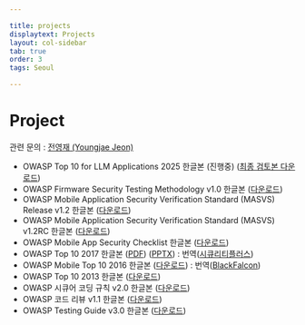 ```yaml
---

title: projects
displaytext: Projects
layout: col-sidebar
tab: true
order: 3
tags: Seoul

---
```


# Project

관련 문의 : [전영재 (Youngjae Jeon)](mailto:youngjae.jeon@owasp.org)

  - OWASP Top 10 for LLM Applications 2025 한글본 (진행중) ([최종 검토본 다운로드](https://owasp.org/www-chapter-seoul/assets/files/LLMAll_ko-KR-2025-04-02,pdf))
  - OWASP Firmware Security Testing Methodology v1.0 한글본 ([다운로드](https://github.com/OWASP-Seoul/owasp/raw/master/OWASP%20Project/Firmware_Security_Testing_Methodology_V1_Korean.pdf))
  - OWASP Mobile Application Security Verification Standard (MASVS) Release v1.2 한글본 ([다운로드](https://github.com/OWASP-Seoul/owasp/raw/master/OWASP%20Project/OWASP_MASVS-1.2-ko.pdf))
  - OWASP Mobile Application Security Verification Standard (MASVS) v1.2RC 한글본 ([다운로드](https://github.com/OWASP-Seoul/owasp/raw/master/OWASP%20Project/OWASP_MASVS_1.2RC-Korean.pdf))
  - OWASP Mobile App Security Checklist 한글본 ([다운로드](https://github.com/OWASP/owasp-mstg/raw/master/Checklists/Mobile_App_Security_Checklist-Korean_1.1.2.xlsx))
  - OWASP Top 10 2017 한글본 ([PDF](https://github.com/OWASP-Seoul/owasp/raw/master/OWASP%20Project/OWASP_Top_10-2017-ko.pdf)) ([PPTX](https://github.com/OWASP-Seoul/owasp/raw/master/OWASP%20Project/OWASP_Top_10-2017-ko.pptx?raw=true)) : 번역([시큐리티플러스](http://www.securityplus.or.kr/))
  - OWASP Mobile Top 10 2016 한글본 ([다운로드](https://github.com/OWASP-Seoul/owasp/raw/master/OWASP%20Project/OWASP%20Mobile%20TOP%2010%20blackfalcon.pdf)) : 번역([BlackFalcon](https://speedr00t.tistory.com/))
  - OWASP Top 10 2013 한글본
    ([다운로드](https://github.com/OWASP-Seoul/owasp/raw/master/OWASP%20Project/OWASP_Top_10_-_2013_Final_-_Korean.pdf))
  - OWASP 시큐어 코딩 규칙 v2.0 한글본 ([다운로드](https://github.com/OWASP-Seoul/owasp/raw/master/OWASP%20Project/2011%EB%85%846%EC%9B%94_OWASP_%EC%8B%9C%ED%81%90%EC%96%B4%EC%BD%94%EB%94%A9%EA%B7%9C%EC%B9%99_v2_KOR2.pdf))
  - OWASP 코드 리뷰 v1.1 한글본 ([다운로드](https://github.com/OWASP-Seoul/owasp/raw/master/OWASP%20Project/OWASP_Code_Review1.1(Korean)_201506.pdf))
  - OWASP Testing Guide v3.0 한글본 ([다운로드](https://github.com/OWASP-Seoul/owasp/raw/master/OWASP%20Project/OWASP_Testing_Guide_V3_KOR.doc))
